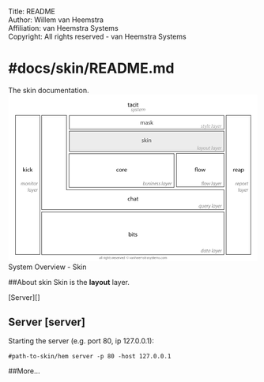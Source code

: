 Title: README  
Author: Willem van Heemstra  
Affiliation: van Heemstra Systems  
Copyright: All rights reserved - van Heemstra Systems

#docs/skin/README.md
==============

The skin documentation.
![Image](../skin/images/system_overview_skin.png?raw=true)  System Overview - Skin

##About skin
Skin is the **layout** layer.

[Server][]

## Server [server] ##

Starting the server (e.g. port 80, ip 127.0.0.1):

	#path-to-skin/hem server -p 80 -host 127.0.0.1

##More…